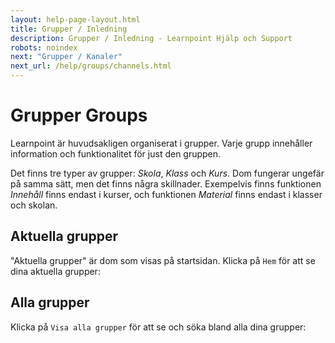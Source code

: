 ```yaml
---
layout: help-page-layout.html
title: Grupper / Inledning
description: Grupper / Inledning - Learnpoint Hjälp och Support
robots: noindex
next: "Grupper / Kanaler"
next_url: /help/groups/channels.html
---
```


<h1>
    <span lang="sv">Grupper</span>
    <span lang="en">Groups</span>
</h1>

<!-- only-in-swedish.html -->

Learnpoint är huvudsakligen organiserat i grupper. Varje grupp innehåller information och funktionalitet för just den gruppen.

Det finns tre typer av grupper: *Skola*, *Klass* och *Kurs*. Dom fungerar ungefär på samma sätt, men det finns några skillnader. Exempelvis finns funktionen *Innehåll* finns endast i kurser, och funktionen *Material* finns endast i klasser och skolan.

## Aktuella grupper

"Aktuella grupper" är dom som visas på startsidan. Klicka på `Hem` för att se dina aktuella grupper:

<!-- desktop-screenshot.html, { src: "_assets/current-groups.png" } -->


## Alla grupper

Klicka på `Visa alla grupper` för att se och söka bland alla dina grupper:

<!-- desktop-screenshot.html, { src: "_assets/groups.png" } -->

